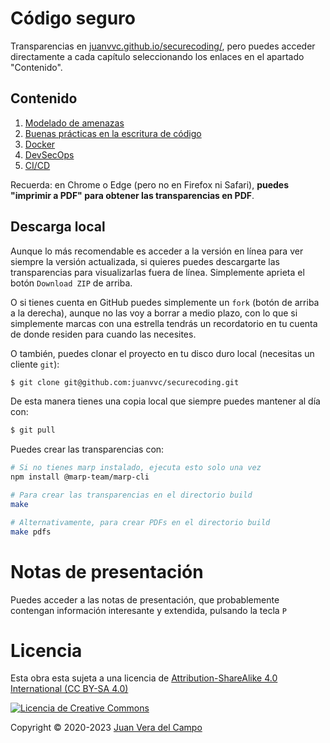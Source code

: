 # Código seguro

Transparencias en
[juanvvc.github.io/securecoding/](https://juanvvc.github.io/securecoding/index.html),
pero puedes acceder directamente a cada capítulo seleccionando los enlaces en
el apartado "Contenido".

## Contenido

1. [Modelado de amenazas](https://juanvvc.github.io/securecoding/01-threatmodeling.html)
2. [Buenas prácticas en la escritura de código](https://juanvvc.github.io/securecoding/02-coding.html)
3. [Docker](https://juanvvc.github.io/securecoding/03-docker.html)
4. [DevSecOps](https://juanvvc.github.io/securecoding/04-devsecops.html)
5. [CI/CD](https://juanvvc.github.io/securecoding/05-cicd.html)

Recuerda: en Chrome o Edge (pero no en Firefox ni Safari), **puedes "imprimir a PDF" para obtener las transparencias en PDF**. 

## Descarga local

Aunque lo más recomendable es acceder a la versión en línea para ver siempre la
versión actualizada, si quieres puedes descargarte las transparencias para
visualizarlas fuera de línea. Simplemente aprieta el botón `Download ZIP` de
arriba.

O si tienes cuenta en GitHub puedes simplemente un `fork` (botón de arriba a la
derecha), aunque no las voy a borrar a medio plazo, con lo que si simplemente
marcas con una estrella tendrás un recordatorio en tu cuenta de donde residen
para cuando las necesites.

O también, puedes clonar el proyecto en tu disco duro local (necesitas un
cliente `git`):

```bash
$ git clone git@github.com:juanvvc/securecoding.git
```

De esta manera tienes una copia local que siempre puedes mantener al día con:

```bash
$ git pull
```

Puedes crear las transparencias con:
 
```bash
# Si no tienes marp instalado, ejecuta esto solo una vez
npm install @marp-team/marp-cli

# Para crear las transparencias en el directorio build
make

# Alternativamente, para crear PDFs en el directorio build
make pdfs
```

# Notas de presentación

Puedes acceder a las notas de presentación, que probablemente contengan
información interesante y extendida, pulsando la tecla `P`

# Licencia

Esta obra esta sujeta a una licencia de [Attribution-ShareAlike 4.0
International (CC BY-SA 4.0) ](https://creativecommons.org/licenses/by-sa/4.0/)

[![Licencia de Creative
Commons](https://licensebuttons.net/l/by-sa/3.0/88x31.png)](https://creativecommons.org/licenses/by-sa/4.0/)

Copyright © 2020-2023 [Juan Vera del Campo](https://github.com/juanvvc)


